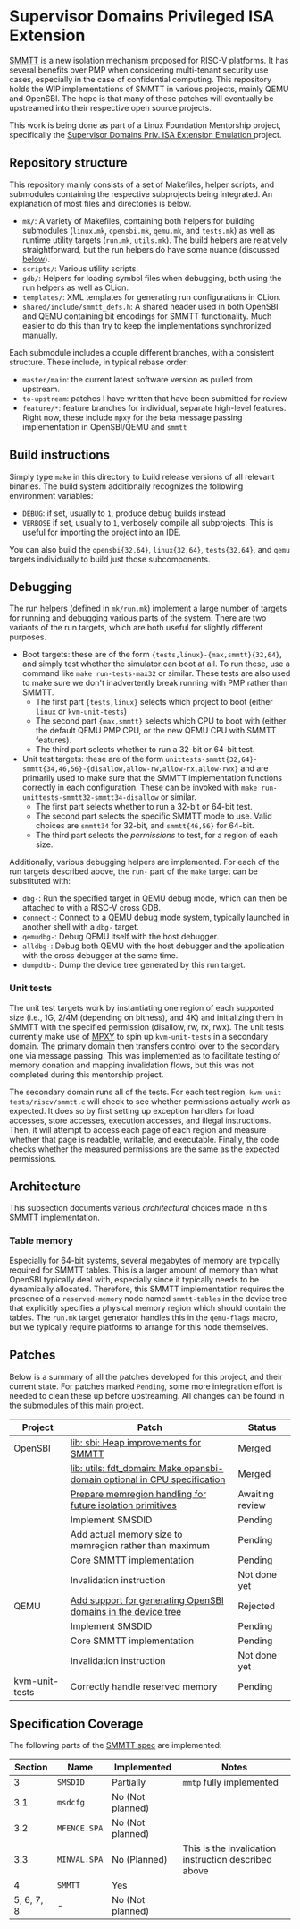 # Supervisor Domains Privileged ISA Extension

[SMMTT](https://github.com/riscv/riscv-smmtt) is a new isolation mechanism
proposed for RISC-V platforms. It has several benefits over PMP when considering
multi-tenant security use cases, especially in the case of confidential computing.
This repository holds the WIP implementations of SMMTT in various projects, mainly
QEMU and OpenSBI. The hope is that many of these patches will eventually
be upstreamed into their respective open source projects.

This work is being done as part of a Linux Foundation Mentorship project,
specifically the [Supervisor Domains Priv. ISA Extension Emulation
](https://mentorship.lfx.linuxfoundation.org/project/6e721604-da4f-4647-b8c4-2d41fab55adc)
project.

## Repository structure

This repository mainly consists of a set of Makefiles, helper scripts, and submodules
containing the respective subprojects being integrated. An explanation of most files
and directories is below.

 - `mk/`: A variety of Makefiles, containing both helpers for building submodules
(`linux.mk`, `opensbi.mk`, `qemu.mk`, and `tests.mk`) as well as runtime utility
targets (`run.mk`, `utils.mk`). The build helpers are relatively straightforward, but
the run helpers do have some nuance (discussed [below](#debugging)).
 - `scripts/`: Various utility scripts.
  - `gdb/`: Helpers for loading symbol files when debugging, both using the run
helpers as well as CLion.
  - `templates/`: XML templates for generating run configurations in CLion.
 - `shared/include/smmtt_defs.h`: A shared header used in both OpenSBI and QEMU
containing bit encodings for SMMTT functionality. Much easier to do this than try to
keep the implementations synchronized manually.

Each submodule includes a couple different branches, with a consistent structure.
These include, in typical rebase order:

 - `master/main`: the current latest software version as pulled from upstream.
 - `to-upstream`: patches I have written that have been submitted for review
 - `feature/*`: feature branches for individual, separate high-level features.
Right now, these include `mpxy` for the beta message passing implementation in
OpenSBI/QEMU and `smmtt`

## Build instructions

Simply type `make` in this directory to build release versions of all relevant binaries.
The build system additionally recognizes the following environment variables:

 - `DEBUG`: if set, usually to `1`, produce debug builds instead
 - `VERBOSE` if set, usually to `1`, verbosely compile all subprojects. This is
useful for importing the project into an IDE.

You can also build the `opensbi{32,64}`, `linux{32,64}`, `tests{32,64}`, and `qemu`
targets individually to build just those subcomponents.

## Debugging

The run helpers (defined in `mk/run.mk`) implement a large number of targets for
running and debugging various parts of the system. There are two variants of the
run targets, which are both useful for slightly different purposes.

 - Boot targets: these are of the form `{tests,linux}-{max,smmtt}{32,64}`, and
simply test whether the simulator can boot at all. To run these, use a command
like `make run-tests-max32` or similar. These tests are also used to make sure we
don't inadvertently break running with PMP rather than SMMTT.
   - The first part `{tests,linux}` selects which project to boot (either `linux`
or `kvm-unit-tests`)
   - The second part `{max,smmtt}` selects which CPU to boot with (either the
default QEMU PMP CPU, or the new QEMU CPU with SMMTT features).
   - The third part selects whether to run a 32-bit or 64-bit test.
- Unit test targets: these are of the form `unittests-smmtt{32,64}-smmtt{34,46,56}-{disallow,allow-rw,allow-rx,allow-rwx}`
and are primarily used to make sure that the SMMTT implementation functions correctly in each configuration.
These can be invoked with `make run-unittests-smmtt32-smmtt34-disallow` or similar.
  - The first part selects whether to run a 32-bit or 64-bit test.
  - The second part selects the specific SMMTT mode to use. Valid choices are
`smmtt34` for 32-bit, and `smmtt{46,56}` for 64-bit.
  - The third part selects the _permissions_ to test, for a region of each size.

Additionally, various debugging helpers are implemented. For each of the run
targets described above, the `run-` part of the `make` target can be substituted with:
 - `dbg-`: Run the specified target in QEMU debug mode, which can then be attached to with a RISC-V cross GDB.
 - `connect-`: Connect to a QEMU debug mode system, typically launched in another shell with a `dbg-` target.
 - `qemudbg-`: Debug QEMU itself with the host debugger.
 - `alldbg-`: Debug both QEMU with the host debugger and the application with the cross debugger at the same time.
 - `dumpdtb-`: Dump the device tree generated by this run target.

### Unit tests

The unit test targets work by instantiating one region of each supported size
(i.e., 1G, 2/4M (depending on bitness), and 4K) and initializing them in SMMTT
with the specified permission (disallow, rw, rx, rwx). The unit tests currently
make use of [MPXY](https://lists.riscv.org/g/tech-prs/message/948) to spin up
`kvm-unit-tests` in a secondary domain. The primary domain then transfers control
over to the secondary one via message passing. This was implemented as to facilitate
testing of memory donation and mapping invalidation flows, but this was not completed
during this mentorship project.

The secondary domain runs all of the tests. For each test region, `kvm-unit-tests/riscv/smmtt.c`
will check to see whether permissions actually work as expected. It does so by first setting
up exception handlers for load accesses, store accesses, execution accesses, and illegal instructions.
Then, it will attempt to access each page of each region and measure whether that page is
readable, writable, and executable. Finally, the code checks whether the measured permissions
are the same as the expected permissions.

## Architecture

This subsection documents various _architectural_ choices made in this SMMTT implementation.

### Table memory

Especially for 64-bit systems, several megabytes of memory are typically required for SMMTT tables.
This is a larger amount of memory than what OpenSBI typically deal with, especially since it typically
needs to be dynamically allocated. Therefore, this SMMTT implementation requires the presence
of a `reserved-memory` node named `smmtt-tables` in the device tree that explicitly specifies a physical
memory region which should contain the tables. The `run.mk` target generator handles this in the
`qemu-flags` macro, but we typically require platforms to arrange for this node themselves.

## Patches

Below is a summary of all the patches developed for this project, and their current state.
For patches marked `Pending`, some more integration effort is needed to clean these up
before upstreaming. All changes can be found in the submodules of this main project.

| Project        | Patch                                                                       | Status          |
|----------------|-----------------------------------------------------------------------------|-----------------|
| OpenSBI        | [lib: sbi: Heap improvements for SMMTT]                                     | Merged          |
|                | [lib: utils: fdt_domain: Make opensbi-domain optional in CPU specification] | Merged          |
|                | [Prepare memregion handling for future isolation primitives]                | Awaiting review |
|                | Implement SMSDID                                                            | Pending         |
|                | Add actual memory size to memregion rather than maximum                     | Pending         |
|                | Core SMMTT implementation                                                   | Pending         |
|                | Invalidation instruction                                                    | Not done yet    |
| QEMU           | [Add support for generating OpenSBI domains in the device tree]             | Rejected        |
|                | Implement SMSDID                                                            | Pending         |
|                | Core SMMTT implementation                                                   | Pending         |
|                | Invalidation instruction                                                    | Not done yet    |
| kvm-unit-tests | Correctly handle reserved memory                                            | Pending         |

[lib: sbi: Heap improvements for SMMTT]:
    http://lists.infradead.org/pipermail/opensbi/2024-August/007234.html
[lib: utils: fdt_domain: Make opensbi-domain optional in CPU specification]:
    http://lists.infradead.org/pipermail/opensbi/2024-August/007240.html
[Prepare memregion handling for future isolation primitives]:
    http://lists.infradead.org/pipermail/opensbi/2024-July/007173.html

[Add support for generating OpenSBI domains in the device tree]:
    https://lists.gnu.org/archive/html/qemu-devel/2024-08/msg00773.html

## Specification Coverage

The following parts of the [SMMTT spec](https://github.com/riscv/riscv-smmtt) are implemented:

| Section    | Name         | Implemented      | Notes                                                |
|------------|--------------|------------------|------------------------------------------------------|
| 3          | `SMSDID`     | Partially        | `mmtp` fully implemented                             |
| 3.1        | `msdcfg`     | No (Not planned) |                                                      |
| 3.2        | `MFENCE.SPA` | No (Not planned) |                                                      |
| 3.3        | `MINVAL.SPA` | No (Planned)     | This is the invalidation instruction described above |
| 4          | `SMMTT`      | Yes              |                                                      |
| 5, 6, 7, 8 | -            | No (Not planned) |                                                      |